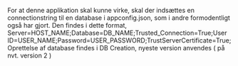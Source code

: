 For at denne applikation skal kunne virke, skal der indsættes en connectionstring til en database i appconfig.json, som i andre formodentligt også har gjort. 
Den findes i dette format,
Server=HOST_NAME;Database=DB_NAME;Trusted_Connection=True;User ID=USER_NAME;Password=USER_PASSWORD;TrustServerCertificate=True;
Oprettelse af database findes i DB Creation, nyeste version anvendes ( på nvt. version 2 )
